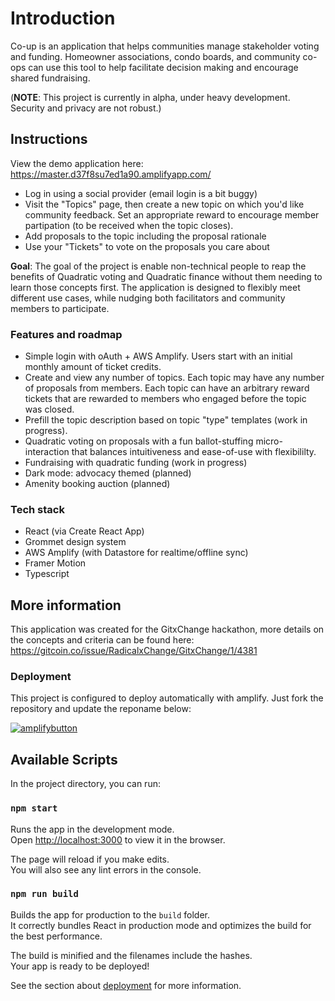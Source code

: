 # Introduction

Co-up is an application that helps communities manage stakeholder voting and funding. Homeowner associations, condo boards, and community co-ops can use this tool to help facilitate decision making and encourage shared fundraising.

(**NOTE**: This project is currently in alpha, under heavy development. Security and privacy are not robust.)

## Instructions
View the demo application here: https://master.d37f8su7ed1a90.amplifyapp.com/

- Log in using a social provider (email login is a bit buggy)
- Visit the "Topics" page, then create a new topic on which you'd like community feedback. Set an appropriate reward to encourage member partipation (to be received when the topic closes).
- Add proposals to the topic including the proposal rationale
- Use your "Tickets" to vote on the proposals you care about

**Goal**: The goal of the project is enable non-technical people to reap the benefits of Quadratic voting and Quadratic finance without them needing to learn those concepts first. The application is designed to flexibly meet different use cases, while nudging both facilitators and community members to participate.

### Features and roadmap

- Simple login with oAuth + AWS Amplify. Users start with an initial monthly amount of ticket credits.
- Create and view any number of topics. Each topic may have any number of proposals from members. Each topic can have an arbitrary reward tickets that are rewarded to members who engaged before the topic was closed.
- Prefill the topic description based on topic "type" templates (work in progress).
- Quadratic voting on proposals with a fun ballot-stuffing micro-interaction that balances intuitiveness and ease-of-use with flexibililty.
- Fundraising with quadratic funding (work in progress)
- Dark mode: advocacy themed (planned)
- Amenity booking auction (planned)

### Tech stack

- React (via Create React App)
- Grommet design system
- AWS Amplify (with Datastore for realtime/offline sync)
- Framer Motion
- Typescript

## More information

This application was created for the GitxChange hackathon, more details on the concepts and criteria can be found here: https://gitcoin.co/issue/RadicalxChange/GitxChange/1/4381

### Deployment

This project is configured to deploy automatically with amplify. Just fork the repository and update the reponame below:

[![amplifybutton](https://oneclick.amplifyapp.com/button.svg)](https://console.aws.amazon.com/amplify/home#/deploy?repo=https://github.com/moarsel/co-up)

## Available Scripts

In the project directory, you can run:

### `npm start`

Runs the app in the development mode.<br />
Open [http://localhost:3000](http://localhost:3000) to view it in the browser.

The page will reload if you make edits.<br />
You will also see any lint errors in the console.

### `npm run build`

Builds the app for production to the `build` folder.<br />
It correctly bundles React in production mode and optimizes the build for the best performance.

The build is minified and the filenames include the hashes.<br />
Your app is ready to be deployed!

See the section about [deployment](https://facebook.github.io/create-react-app/docs/deployment) for more information.
